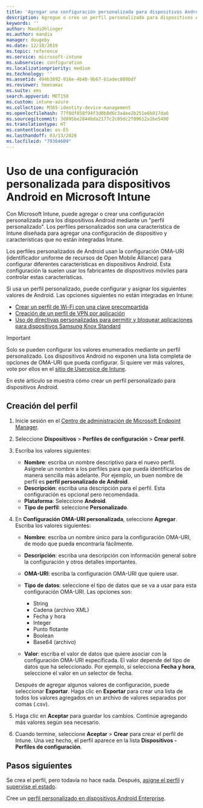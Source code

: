 ```yaml
---
title: 'Agregar una configuración personalizada para dispositivos Android en Microsoft Intune: Azure | Microsoft Docs'
description: Agregue o cree un perfil personalizado para dispositivos Android para crear un perfil de Wi-Fi con una clave precompartida, cree un perfil de VPN por aplicación o bien permita o bloquee aplicaciones para dispositivos Samsung Knox Standard en Microsoft Intune
keywords: ''
author: MandiOhlinger
ms.author: mandia
manager: dougeby
ms.date: 12/18/2019
ms.topic: reference
ms.service: microsoft-intune
ms.subservice: configuration
ms.localizationpriority: medium
ms.technology: ''
ms.assetid: 494b3892-916e-4b40-9b67-61adec889bdf
ms.reviewer: heenamac
ms.suite: ems
search.appverid: MET150
ms.custom: intune-azure
ms.collection: M365-identity-device-management
ms.openlocfilehash: 77f0df858f94f3d0b8d6c3a4ee2b251e6b917da6
ms.sourcegitcommit: 3d895be2844bda2177c2c85dc2f09612a1be5490
ms.translationtype: HT
ms.contentlocale: es-ES
ms.lasthandoff: 03/13/2020
ms.locfileid: "79364609"
---
```

# <a name="use-custom-settings-for-android-devices-in-microsoft-intune"></a>Uso de una configuración personalizada para dispositivos Android en Microsoft Intune

Con Microsoft Intune, puede agregar o crear una configuración personalizada para los dispositivos Android mediante un "perfil personalizado". Los perfiles personalizados son una característica de Intune diseñada para agregar una configuración de dispositivo y características que no están integradas Intune.

Los perfiles personalizados de Android usan la configuración OMA-URI (identificador uniforme de recursos de Open Mobile Alliance) para configurar diferentes características en dispositivos Android. Esta configuración la suelen usar los fabricantes de dispositivos móviles para controlar estas características.

Si usa un perfil personalizado, puede configurar y asignar los siguientes valores de Android. Las opciones siguientes no están integradas en Intune:

- [Crear un perfil de Wi-Fi con una clave precompartida](/intune/wi-fi-profile-shared-key)
- [Creación de un perfil de VPN por aplicación](/intune/android-pulse-secure-per-app-vpn)
- [Uso de directivas personalizadas para permitir y bloquear aplicaciones para dispositivos Samsung Knox Standard](/intune/samsung-knox-apps-allow-block)

>[!IMPORTANT]
> Solo se pueden configurar los valores enumerados mediante un perfil personalizado. Los dispositivos Android no exponen una lista completa de opciones de OMA-URI que pueda configurar. Si quiere ver más valores, vote por ellos en el [sitio de Uservoice de Intune](https://microsoftintune.uservoice.com/forums/291681-ideas).

En este artículo se muestra cómo crear un perfil personalizado para dispositivos Android.

## <a name="create-the-profile"></a>Creación del perfil

1. Inicie sesión en el [Centro de administración de Microsoft Endpoint Manager](https://go.microsoft.com/fwlink/?linkid=2109431).
2. Seleccione **Dispositivos** > **Perfiles de configuración** > **Crear perfil**.
3. Escriba los valores siguientes:

    - **Nombre**: escriba un nombre descriptivo para el nuevo perfil. Asígnele un nombre a los perfiles para que pueda identificarlos de manera sencilla más adelante. Por ejemplo, un buen nombre de perfil es **perfil personalizado de Android**.
    - **Descripción**: escriba una descripción para el perfil. Esta configuración es opcional pero recomendada.
    - **Plataforma**: Seleccione **Android**.
    - **Tipo de perfil**: seleccione **Personalizado**.

4. En **Configuración OMA-URI personalizada**, seleccione **Agregar**. Escriba los valores siguientes:

    - **Nombre**: escriba un nombre único para la configuración OMA-URI, de modo que pueda encontrarla fácilmente.
    - **Descripción**: escriba una descripción con información general sobre la configuración y otros detalles importantes.
    - **OMA-URI**: escriba la configuración OMA-URI que quiere usar.
    - **Tipo de datos**: seleccione el tipo de datos que se va a usar para esta configuración OMA-URI. Las opciones son:

      - String
      - Cadena (archivo XML)
      - Fecha y hora
      - Integer
      - Punto flotante
      - Boolean
      - Base64 (archivo)

    - **Valor**: escriba el valor de datos que quiere asociar con la configuración OMA-URI especificada. El valor depende del tipo de datos que ha seleccionado. Por ejemplo, si selecciona **Fecha y hora**, seleccione el valor en un selector de fecha.

    Después de agregar algunos valores de configuración, puede seleccionar **Exportar**. Haga clic en **Exportar** para crear una lista de todos los valores agregados en un archivo de valores separados por comas (.csv).

5. Haga clic en **Aceptar** para guardar los cambios. Continúe agregando más valores según sea necesario.
6. Cuando termine, seleccione **Aceptar** > **Crear** para crear el perfil de Intune. Una vez hecho, el perfil aparece en la lista **Dispositivos - Perfiles de configuración**.

## <a name="next-steps"></a>Pasos siguientes

Se crea el perfil, pero todavía no hace nada. Después, [asigne el perfil](device-profile-assign.md) y [supervise el estado](device-profile-monitor.md).

Cree un [perfil personalizado en dispositivos Android Enterprise](custom-settings-android-for-work.md).
